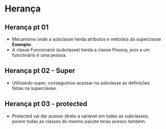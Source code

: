 # Herança

## Herança pt 01

- Mecanismo onde a subclasse herda atributos e métodos da superclasse
  **Exemplo:**
- A classe Funcionario (subclasse) herda a classe Pessoa, pois a um funcionário é uma pessoa.

## Herança pt 02 - Super

- Utilizando super, conseguimos acessar na subclasse as definições feitas na superclasse.

## Herança pt 03 - protected

- Protected vai dar acesso direto a variavel em todas as subclasses, porem todas as classes do mesmo pacote terao acesso também.
